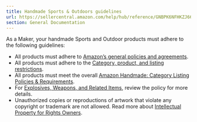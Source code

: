 ```yaml
---
title: Handmade Sports & Outdoors guidelines
url: https://sellercentral.amazon.com/help/hub/reference/GNBPK6NFHKZJ66U3
section: General Documentation
---
```


As a Maker, your handmade Sports and Outdoor products must adhere to the
following guidelines:

  * All products must adhere to [Amazon’s general policies and agreements](/gp/help/G521).
  * All products must adhere to the [Category, product, and listing restrictions](/gp/help/G200301050).
  * All products must meet the overall [Amazon Handmade: Category Listing Policies & Requirements](/gp/help/GNGMMFQ5FPLJFBJP).
  * For [Explosives, Weapons, and Related Items](/gp/help/G200164950), review the policy for more details.
  * Unauthorized copies or reproductions of artwork that violate any copyright or trademark are not allowed. Read more about [Intellectual Property for Rights Owners](/gp/help/GU5SQCEKADDAQRLZ).

